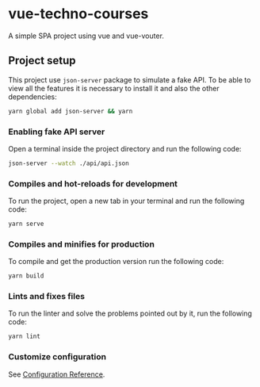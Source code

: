 # vue-techno-courses

A simple SPA project using vue and vue-vouter.

## Project setup

This project use `json-server` package to simulate a fake API. To be able to view all the features it is necessary to install it and also the other dependencies:

```sh
yarn global add json-server && yarn
```

### Enabling fake API server

Open a terminal inside the project directory and run the following code:

```sh
json-server --watch ./api/api.json
```

### Compiles and hot-reloads for development

To run the project, open a new tab in your terminal and run the following code:

```sh
yarn serve
```

### Compiles and minifies for production

To compile and get the production version run the following code:

```sh
yarn build
```

### Lints and fixes files

To run the linter and solve the problems pointed out by it, run the following code:

```sh
yarn lint
```

### Customize configuration

See [Configuration Reference](https://cli.vuejs.org/config/).
